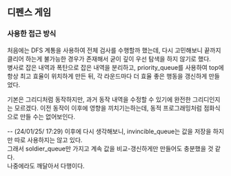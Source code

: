 ## 디펜스 게임
  
### 사용한 접근 방식
처음에는 DFS 계통을 사용하여 전체 검사를 수행할까 했는데, 다시 고민해보니 끝까지 클리어 하는게 불가능한 경우가 존재해서 굳이 깊이 우선 탐색을 하지 않기로 했다.  
병사로 잡은 내역과 폭탄으로 잡은 내역을 분리하고, priority_queue를 사용하여 top에 항상 최고 효율이 위치하게 만든 뒤, 각 라운드마다 더 효율 좋은 행동을 갱신하게 만들었다.  

기본은 그리디처럼 동작하지만, 과거 동작 내역을 수정할 수 있기에 완전한 그리디인지는 모르겠다. 이전 동작이 이후에 영향을 끼치기는하는데, 동적 프로그래밍처럼 점화식으로 만들 수는 없어보인다.  

--  (24/01/25/ 17:29)
이후에 다시 생각해보니, invincible_queue는 값을 저장을 하지만 따로 사용하지는 않고 있다.  
그래서 soldier_queue만 가지고 계속 값을 비교-갱신하게만 만들어도 충분했을 것 같다.  
나중에라도 깨달아서 다행이다.  

